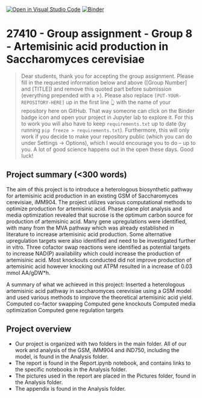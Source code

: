 [![Open in Visual Studio Code](https://classroom.github.com/assets/open-in-vscode-718a45dd9cf7e7f842a935f5ebbe5719a5e09af4491e668f4dbf3b35d5cca122.svg)](https://classroom.github.com/online_ide?assignment_repo_id=12060759&assignment_repo_type=AssignmentRepo)
[![Binder](https://mybinder.org/badge_logo.svg)](https://mybinder.org/v2/gh/27410/group-assingment-group-8.git/main)

# 27410 - Group assignment - Group 8 - Artemisinic acid production in Saccharomyces cerevisiae

> Dear students, thank you for accepting the group assignment. Please fill in the
> requested information below and above ([Group Number] and [TITLE]) and remove this quoted part before submission (everything prepended with a >).
> Please also replace `[PUT-YOUR-REPOSITORY-HERE]` up in the first line 👆 with the name of your repository here on GitHub.
> That way someone can click on the Binder badge icon and open your project in Jupyter lab to explore it.
> For this to work you will also have to keep `requirements.txt` up to date (by running `pip freeze > requirements.txt`).
> Furthermore, this will only work if you decide to make your repository public (which you can do under Settings -> Options),
> which I would encourage you to do – up to you. A lot of good science happens out in the open these days.
> Good luck!

## Project summary (<300 words)
The aim of this project is to introduce a heterologous biosynthetic pathway for artemisinic acid production in an existing GSM of Saccharomyces cerevisiae, iMM904. The project utilizes various computational methods to optimize production for artemisinic acid. Phase plane plot analysis and media optimization revealed that sucrose is the optimum carbon source for production of artemisinic acid. Many gene upregulations were identified, with many from the MVA pathway which was already established in literature to increase artemisinic acid production. Some alternative upregulation targets were also identified and need to be investigated further in vitro. Three cofactor swap reactions were identified as potential targets to increase NAD(P) availability which could increase the production of artemisinic acid. Most knockouts conducted did not improve production of artemisinic acid however knocking out ATPM resulted in a increase of 0.03 mmol AA/gDW*h. 

A summary of what we achieved in this project:
Inserted a heterologous artemisinic acid pathway in saccharomyces cerevisiae using a GSM model and used various methods to improve the theoretical artemisinic acid yield.
Computed co-factor swapping
Computed gene knockouts
Computed media optimization 
Computed gene regulation targets 


## Project overview
- Our project is organized with two folders in the main folder. All of our work and analysis of the GSM, iMM904 and iND750, including the model, is found in the Analysis folder.
- The report is found in the Report.ipynb notebook, and contains links to the specific notebooks in the Analysis folder.
- The pictures used in the report are placed in the Pictures folder, found in the Analysis folder.
- The appendix is found in the Analysis folder.



